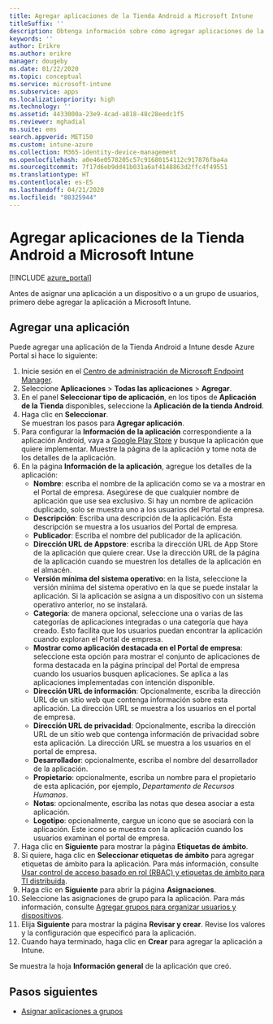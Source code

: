 ```yaml
---
title: Agregar aplicaciones de la Tienda Android a Microsoft Intune
titleSuffix: ''
description: Obtenga información sobre cómo agregar aplicaciones de la tienda Android desde Google Play Store a Microsoft Intune.
keywords: ''
author: Erikre
ms.author: erikre
manager: dougeby
ms.date: 01/22/2020
ms.topic: conceptual
ms.service: microsoft-intune
ms.subservice: apps
ms.localizationpriority: high
ms.technology: ''
ms.assetid: 4433000a-23e9-4cad-a818-48c28eedc1f5
ms.reviewer: mghadial
ms.suite: ems
search.appverid: MET150
ms.custom: intune-azure
ms.collection: M365-identity-device-management
ms.openlocfilehash: a0e46e0578205c57c91680154112c917876fba4a
ms.sourcegitcommit: 7f17d6eb9dd41b031a6af4148863d2ffc4f49551
ms.translationtype: HT
ms.contentlocale: es-ES
ms.lasthandoff: 04/21/2020
ms.locfileid: "80325944"
---
```

# <a name="add-android-store-apps-to-microsoft-intune"></a>Agregar aplicaciones de la Tienda Android a Microsoft Intune

[!INCLUDE [azure_portal](../includes/azure_portal.md)]

Antes de asignar una aplicación a un dispositivo o a un grupo de usuarios, primero debe agregar la aplicación a Microsoft Intune. 

## <a name="add-an-app"></a>Agregar una aplicación

Puede agregar una aplicación de la Tienda Android a Intune desde Azure Portal si hace lo siguiente:

1. Inicie sesión en el [Centro de administración de Microsoft Endpoint Manager](https://go.microsoft.com/fwlink/?linkid=2109431).
2. Seleccione **Aplicaciones** > **Todas las aplicaciones** > **Agregar**.
3. En el panel **Seleccionar tipo de aplicación**, en los tipos de **Aplicación de la Tienda** disponibles, seleccione la **Aplicación de la tienda Android**.
4. Haga clic en **Seleccionar**.<br>
   Se muestran los pasos para **Agregar aplicación**.
5. Para configurar la **Información de la aplicación** correspondiente a la aplicación Android, vaya a [Google Play Store](https://play.google.com/store) y busque la aplicación que quiere implementar. Muestre la página de la aplicación y tome nota de los detalles de la aplicación. 
6. En la página **Información de la aplicación**, agregue los detalles de la aplicación:
    - **Nombre**: escriba el nombre de la aplicación como se va a mostrar en el Portal de empresa. Asegúrese de que cualquier nombre de aplicación que use sea exclusivo. Si hay un nombre de aplicación duplicado, solo se muestra uno a los usuarios del Portal de empresa.
    - **Descripción**: Escriba una descripción de la aplicación. Esta descripción se muestra a los usuarios del Portal de empresa.
    - **Publicador**: Escriba el nombre del publicador de la aplicación.
    - **Dirección URL de Appstore**: escriba la dirección URL de App Store de la aplicación que quiere crear. Use la dirección URL de la página de la aplicación cuando se muestren los detalles de la aplicación en el almacén.
    - **Versión mínima del sistema operativo**: en la lista, seleccione la versión mínima del sistema operativo en la que se puede instalar la aplicación. Si la aplicación se asigna a un dispositivo con un sistema operativo anterior, no se instalará.
    - **Categoría**: de manera opcional, seleccione una o varias de las categorías de aplicaciones integradas o una categoría que haya creado. Esto facilita que los usuarios puedan encontrar la aplicación cuando exploran el Portal de empresa.
    - **Mostrar como aplicación destacada en el Portal de empresa**: seleccione esta opción para mostrar el conjunto de aplicaciones de forma destacada en la página principal del Portal de empresa cuando los usuarios busquen aplicaciones. Se aplica a las aplicaciones implementadas con intención disponible.
    - **Dirección URL de información**: Opcionalmente, escriba la dirección URL de un sitio web que contenga información sobre esta aplicación. La dirección URL se muestra a los usuarios en el portal de empresa.
    - **Dirección URL de privacidad**: Opcionalmente, escriba la dirección URL de un sitio web que contenga información de privacidad sobre esta aplicación. La dirección URL se muestra a los usuarios en el portal de empresa.
    - **Desarrollador**: opcionalmente, escriba el nombre del desarrollador de la aplicación.
    - **Propietario**: opcionalmente, escriba un nombre para el propietario de esta aplicación, por ejemplo, *Departamento de Recursos Humanos*.
    - **Notas**: opcionalmente, escriba las notas que desea asociar a esta aplicación.
    - **Logotipo**: opcionalmente, cargue un icono que se asociará con la aplicación. Este icono se muestra con la aplicación cuando los usuarios examinan el portal de empresa.
7. Haga clic en **Siguiente** para mostrar la página **Etiquetas de ámbito**.
8. Si quiere, haga clic en **Seleccionar etiquetas de ámbito** para agregar etiquetas de ámbito para la aplicación. Para más información, consulte [Usar control de acceso basado en rol (RBAC) y etiquetas de ámbito para TI distribuida](../fundamentals/scope-tags.md).
9. Haga clic en **Siguiente** para abrir la página **Asignaciones**.
10. Seleccione las asignaciones de grupo para la aplicación. Para más información, consulte [Agregar grupos para organizar usuarios y dispositivos](../fundamentals/groups-add.md).
11. Elija **Siguiente** para mostrar la página **Revisar y crear**. Revise los valores y la configuración que especificó para la aplicación.
12. Cuando haya terminado, haga clic en **Crear** para agregar la aplicación a Intune.

Se muestra la hoja **Información general** de la aplicación que creó.

## <a name="next-steps"></a>Pasos siguientes

- [Asignar aplicaciones a grupos](apps-deploy.md)
